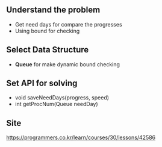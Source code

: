 ## Understand the problem
- Get need days for compare the progresses
- Using bound for checking

## Select Data Structure
- **Queue**
for make dynamic bound checking

## Set API for solving
- void saveNeedDays(progress, speed)
- int getProcNum(Queue needDay)

## Site
<https://programmers.co.kr/learn/courses/30/lessons/42586>

